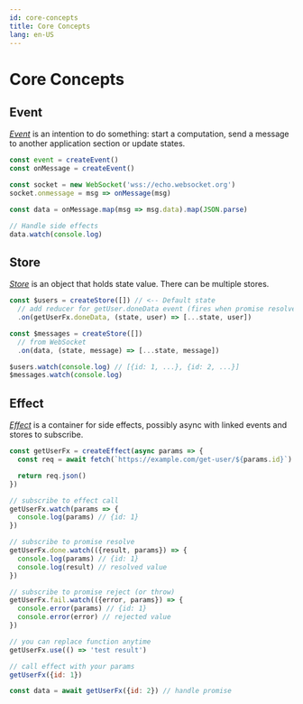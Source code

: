 ```yaml
---
id: core-concepts
title: Core Concepts
lang: en-US
---
```


# Core Concepts

## Event

[_Event_] is an intention to do something: start a computation, send a message to another application section or update states.

```js
const event = createEvent()
const onMessage = createEvent()

const socket = new WebSocket('wss://echo.websocket.org')
socket.onmessage = msg => onMessage(msg)

const data = onMessage.map(msg => msg.data).map(JSON.parse)

// Handle side effects
data.watch(console.log)
```

## Store

[_Store_] is an object that holds state value. There can be multiple stores.

```js
const $users = createStore([]) // <-- Default state
  // add reducer for getUser.doneData event (fires when promise resolved)
  .on(getUserFx.doneData, (state, user) => [...state, user])

const $messages = createStore([])
  // from WebSocket
  .on(data, (state, message) => [...state, message])

$users.watch(console.log) // [{id: 1, ...}, {id: 2, ...}]
$messages.watch(console.log)
```

## Effect

[_Effect_] is a container for side effects, possibly async with linked events and stores to subscribe.

```js
const getUserFx = createEffect(async params => {
  const req = await fetch(`https://example.com/get-user/${params.id}`)

  return req.json()
})

// subscribe to effect call
getUserFx.watch(params => {
  console.log(params) // {id: 1}
})

// subscribe to promise resolve
getUserFx.done.watch(({result, params}) => {
  console.log(params) // {id: 1}
  console.log(result) // resolved value
})

// subscribe to promise reject (or throw)
getUserFx.fail.watch(({error, params}) => {
  console.error(params) // {id: 1}
  console.error(error) // rejected value
})

// you can replace function anytime
getUserFx.use(() => 'test result')

// call effect with your params
getUserFx({id: 1})

const data = await getUserFx({id: 2}) // handle promise
```

[_store_]: /api/effector/Store.md
[_effect_]: /api/effector/Effect.md
[_event_]: /api/effector/Event.md

